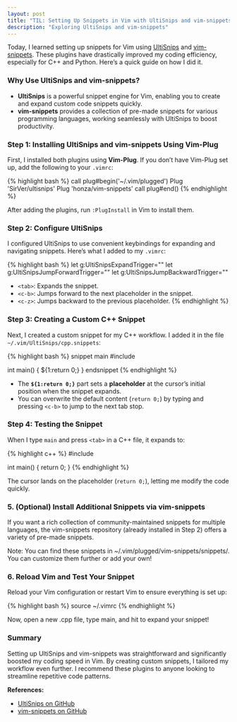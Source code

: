 ```yaml
---
layout: post
title: "TIL: Setting Up Snippets in Vim with UltiSnips and vim-snippets"
description: "Exploring UltiSnips and vim-snippets"
---
```


Today, I learned setting up snippets for Vim using [UltiSnips](https://github.com/SirVer/ultisnips) and [vim-snippets](https://github.com/honza/vim-snippets). These plugins have drastically improved my coding efficiency, especially for C++ and Python. Here’s a quick guide on how I did it.

### Why Use UltiSnips and vim-snippets?

- **UltiSnips** is a powerful snippet engine for Vim, enabling you to create and expand custom code snippets quickly.
- **vim-snippets** provides a collection of pre-made snippets for various programming languages, working seamlessly with UltiSnips to boost productivity.

### Step 1: Installing UltiSnips and vim-snippets Using Vim-Plug

First, I installed both plugins using **Vim-Plug**. If you don’t have Vim-Plug set up, add the following to your `.vimrc`:


{% highlight bash %}
call plug#begin('~/.vim/plugged')
Plug 'SirVer/ultisnips'
Plug 'honza/vim-snippets'
call plug#end()
{% endhighlight %}

After adding the plugins, run `:PlugInstall` in Vim to install them.

### Step 2: Configure UltiSnips

I configured UltiSnips to use convenient keybindings for expanding and navigating snippets. Here’s what I added to my `.vimrc`:


{% highlight bash %}
let g:UltiSnipsExpandTrigger="<tab>"
let g:UltiSnipsJumpForwardTrigger="<c-b>"
let g:UltiSnipsJumpBackwardTrigger="<c-z>"
- `<tab>`: Expands the snippet.
- `<c-b>`: Jumps forward to the next placeholder in the snippet.
- `<c-z>`: Jumps backward to the previous placeholder.
{% endhighlight %}

### Step 3: Creating a Custom C++ Snippet

Next, I created a custom snippet for my C++ workflow. I added it in the file `~/.vim/UltiSnips/cpp.snippets`:

{% highlight bash %}
snippet main
#include <iostream>

int main()
{
    ${1:return 0;}
}
endsnippet
{% endhighlight %}


- The **`${1:return 0;}`** part sets a **placeholder** at the cursor’s initial position when the snippet expands.
- You can overwrite the default content (`return 0;`) by typing and pressing `<c-b>` to jump to the next tab stop.

### Step 4: Testing the Snippet

When I type `main` and press `<tab>` in a C++ file, it expands to:

{% highlight c++ %}
#include <iostream>

int main()
{
    return 0;
}
{% endhighlight %}

The cursor lands on the placeholder (`return 0;`), letting me modify the code quickly.

### 5. (Optional) Install Additional Snippets via vim-snippets
If you want a rich collection of community-maintained snippets for multiple languages, the vim-snippets repository (already installed in Step 2) offers a variety of pre-made snippets.

Note: You can find these snippets in ~/.vim/plugged/vim-snippets/snippets/. You can customize them further or add your own!

### 6. Reload Vim and Test Your Snippet
Reload your Vim configuration or restart Vim to ensure everything is set up:

{% highlight bash %} source ~/.vimrc {% endhighlight %}

Now, open a new .cpp file, type main, and hit <tab> to expand your snippet!


### Summary

Setting up UltiSnips and vim-snippets was straightforward and significantly boosted my coding speed in Vim. By creating custom snippets, I tailored my workflow even further. I recommend these plugins to anyone looking to streamline repetitive code patterns.

**References:**
- [UltiSnips on GitHub](https://github.com/SirVer/ultisnips)
- [vim-snippets on GitHub](https://github.com/honza/vim-snippets)

